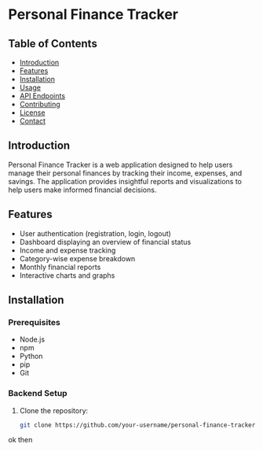 # Personal Finance Tracker

## Table of Contents
- [Introduction](#introduction)
- [Features](#features)
- [Installation](#installation)
- [Usage](#usage)
- [API Endpoints](#api-endpoints)
- [Contributing](#contributing)
- [License](#license)
- [Contact](#contact)

## Introduction
Personal Finance Tracker is a web application designed to help users manage their personal finances by tracking their income, expenses, and savings. The application provides insightful reports and visualizations to help users make informed financial decisions.

## Features
- User authentication (registration, login, logout)
- Dashboard displaying an overview of financial status
- Income and expense tracking
- Category-wise expense breakdown
- Monthly financial reports
- Interactive charts and graphs

## Installation
### Prerequisites
- Node.js
- npm
- Python
- pip
- Git

### Backend Setup
1. Clone the repository:
   ```bash
   git clone https://github.com/your-username/personal-finance-tracker.git
ok then 
